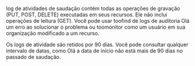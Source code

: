log de atividades de saudação contém todas as operações de gravação (PUT, POST, DELETE) executadas em seus recursos. Ele não inclui operações de leitura (GET). Você pode usar toofind de logs de auditoria Olá um erro ao solucionar o problema ou toomonitor como um usuário em sua organização modificado a um recurso.

Os logs de atividade são retidos por 90 dias. Você pode consultar qualquer intervalo de datas, como Olá a data de início não está mais de 90 dias no passado de saudação.

